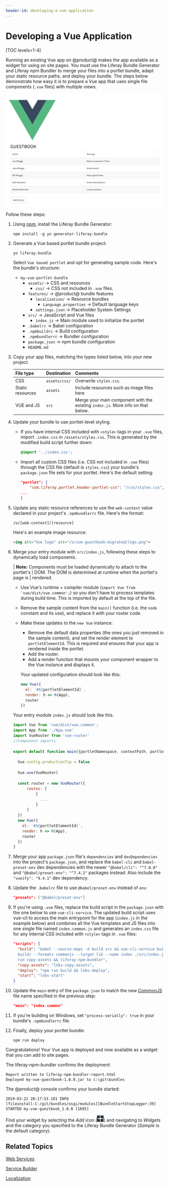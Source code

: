 ```yaml
---
header-id: developing-a-vue-application
---
```


# Developing a Vue Application

[TOC levels=1-4]

Running an existing Vue app on @product@ makes the app available as a
widget for using on site pages. You must use the Liferay Bundle Generator and
Liferay npm Bundler to merge your files into a
portlet bundle, adapt your static resource paths, and deploy your 
bundle. The steps below demonstrate how easy it is to prepare a Vue app that 
uses single file components (`.vue` files) with multiple views. 

![Figure 1: Vue Apps like this Guestbook App are easy to deploy, and they look great in @product@.](../../../images/appdev-vue-migrated.png)

Follow these steps:

1.  Using [npm](https://www.npmjs.com/), install the Liferay Bundle Generator:

        npm install -g yo generator-liferay-bundle

2.  Generate a Vue based portlet bundle project: 

        yo liferay-bundle

    Select `Vue based portlet` and opt for generating sample code. Here's the 
    bundle's structure: 

    -   `my-vue-portlet-bundle`
        -   `assets/` &rarr; CSS and resources
            -   `css/` &rarr; CSS not included in `.vue` files.
        - `features/` &rarr; @product@ bundle features
            -   `localization/` &rarr; Resource bundles
                -   `Language.properties` &rarr; Default language keys
            -   `settings.json` &rarr; Placeholder System Settings
        -   `src/` &rarr; JavaScript and Vue files
            -   `index.js` &rarr; Main module used to initialize the portlet
        -   `.babelrc` &rarr; Babel configuration
        -   `.npmbuildrc` &rarr; Build configuration
        -   `.npmbundlerrc` &rarr; Bundler configuration
        -   `package.json` &rarr; npm bundle configuration
        -   `README.md`

3.  Copy your app files, matching the types listed below, into your new project.

    | File type | Destination | Comments |
    | --------- | ----------- | -------- |
    | CSS  | `assets/css/` | Overwrite `styles.css`. |
    | Static resources | `assets` |  Include resources such as image files here |
    | VUE and JS| `src` | Merge your main component with the existing `index.js`. More info on that below. |

4.  Update your bundle to use portlet-level styling. 

    -   If you have internal CSS included with `<style>` tags in your `.vue` 
        files, import `.index.css` in `/assets/styles.css`. This is generated by 
        the modified build script further down:

        ```css
        @import '../index.css';
        ```

    -   Import all custom CSS files (i.e. CSS not included in `.vue` files) 
        through the CSS file (default is `styles.css`) your bundle's 
        `package.json` file sets for your portlet.
        Here's the default setting:

        ```json
        "portlet": {
		    "com.liferay.portlet.header-portlet-css": "/css/styles.css",
        ...
        }
        ```

5.  Update any static resource references to use the `web-context` value 
    declared in your project's `.npmbundlerrc`  file. Here's the format: 

    ```
    /o/[web-context]/[resource]
    ```

    Here's an example image resource:

    ```html
    <img alt="Vue logo" src="/o/vue-guestbook-migrated/logo.png">
    ```

6.  Merge your entry module with `src/index.js`, following these steps to 
    dynamically load components. 

    | **Note:** Components must be loaded dynamically to attach to the portlet's
    | DOM. The DOM is determined at runtime when the portlet's page is
    | rendered. 

    -   Use Vue's runtime + compiler module 
        (`import Vue from 'vue/dist/vue.common';`) so you don't have to process 
        templates during build time. This is imported by default at the top of 
        the file.

    -   Remove the sample content from the `main()` function (i.e. the `node` 
        constant and its use), and replace it with your router code.

    -   Make these updates to the `new Vue` instance:
    
        -   Remove the default data properties (the ones you just removed in the 
            sample content), and set the render element to `portletElementId`. 
            This is required and ensures that your app is rendered inside the 
            portlet.
        -   Add the router.
        -   Add a render function that mounts your component wrapper to the Vue 
            instance and displays it.
            
        Your updated configuration should look like this:
    
        ```javascript
        new Vue({
          el: `#${portletElementId}`,
          render: h => h(App),
          router
        })
        ```

    Your entry module `index.js` should look like this. 

    ```javascript
    import Vue from 'vue/dist/vue.common';
    import App from './App.vue'
    import VueRouter from 'vue-router'
    //Component imports

    export default function main({portletNamespace, contextPath, portletElementId}) {

      Vue.config.productionTip = false

      Vue.use(VueRouter)

      const router = new VueRouter({
          routes: [
              {
                ...
              }
          ]
      })
      new Vue({
        el: `#${portletElementId}`,
        render: h => h(App),
        router
      })
    }
    ```

7.  Merge your app `package.json` file's `dependencies` and `devDependencies` 
    into the project's `package.json`, and replace the `babel-cli` and 
    `babel-preset-env` dev dependencies with the newer `"@babel/cli": "^7.0.0"` 
    and `"@babel/preset-env": "^7.4.2"` packages instead. Also include the 
    `"vueify": "9.4.1"` dev dependency.

8.  Update the `.babelrc` file to use `@babel/preset-env` instead of 
    `env`:

    ```json
    "presets": ["@babel/preset-env"]
    ```

9.  If you're using `.vue` files, replace the build script in the `package.json` 
    with the one below to use `vue-cli-service`. The updated build script uses 
    vue-cli to access the main entrypoint for the app (`index.js` in the example 
    below) and combines all the Vue templates and JS files into one single file 
    named `index.common.js` and generates an `index.css` file for any internal 
    CSS included with `<style>` tags in `.vue` files:

    ```json
    "scripts": {
      "build": "babel --source-maps -d build src && vue-cli-service build --dest 
      build/ --formats commonjs --target lib --name index ./src/index.js && npm 
      run copy-assets && liferay-npm-bundler",
      "copy-assets": "lnbs-copy-assets",
      "deploy": "npm run build && lnbs-deploy",
      "start": "lnbs-start"
    }
    ```

10. Update the `main` entry of the `package.json` to match the new 
    [CommonJS](http://www.commonjs.org/) 
    file name specified in the previous step:
 
    ```json
    "main": "index.common"
    ```

11. If you're building on Windows, set `"process-serially": true` in your 
    bundle's `.npmbundlerrc` file. 
 
12. Finally, deploy your portlet bundle:

        npm run deploy

Congratulations! Your Vue app is deployed and now available as a widget that you 
can add to site pages. 

The liferay-npm-bundler confirms the deployment:

    Report written to liferay-npm-bundler-report.html
    Deployed my-vue-guestbook-1.0.0.jar to c:\git\bundles

The @product@ console confirms your bundle started: 

    2019-03-22 20:17:53.181 INFO  
    [fileinstall-C:/git/bundles/osgi/modules][BundleStartStopLogger:39] 
    STARTED my-vue-guestbook_1.0.0 [1695]

Find your widget by selecting the *Add* icon
(![Add](../../../images/icon-add-app.png))
and navigating to *Widgets* and the category you specified to the Liferay Bundle
Generator (*Sample* is the default category). 

## Related Topics

[Web Services](/docs/7-2/appdev/-/knowledge_base/appdev/web-services)

[Service Builder](/docs/7-2/appdev/-/knowledge_base/frameworks/service-builder)

[Localization](/docs/7-2/appdev/-/knowledge_base/frameworks/localization)
